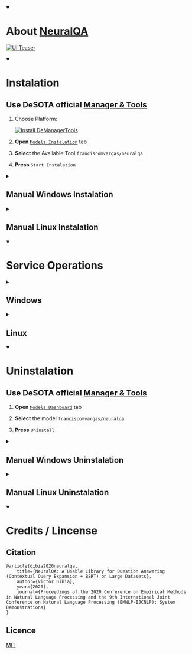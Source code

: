 <details open>
    <summary><h1>About <a href="https://github.com/victordibia/neuralqa">NeuralQA</a></h1></summary>

[![UI Teaser](https://raw.githubusercontent.com/victordibia/neuralqa/master/docs/images/manual.jpg)](https://github.com/victordibia/neuralqa/blob/master/README.md)

</details>

<details open>
    <summary><h1>Instalation</h1></summary>

## Use DeSOTA official [Manager & Tools](https://github.com/DeSOTAai/DeManagerTools#readme)

1. Choose Platform:

    [![Install DeManagerTools](https://img.shields.io/static/v1?label=Desota%20-%20Manager%20Tools&message=Install&color=blue&logo=windows)](https://github.com/DeSOTAai/DeManagerTools/releases/download/v0.0.2/dmt_installer-v0.0.2-win64.zip)
    
    <!-- [![Install DeManagerTools](https://img.shields.io/static/v1?label=Desota%20-%20Manager%20Tools&message=Install&color=blue&logo=linux)](https://github.com/DeSOTAai/DeManagerTools#instalation) -->
  
2. **Open** [`Models Instalation`](https://github.com/DeSOTAai/DeManagerTools/#install--upgrade-desota-models-and-tools) tab

3. **Select** the Available Tool `franciscomvargas/neuralqa`

4. **Press** `Start Instalation`

<details>
    <summary><h2>Manual Windows Instalation</h2></summary>

* Go to CMD as Administrator (command prompt):
  * <kbd>⊞ Win</kbd> + <kbd>R</kbd>
  * Enter: `cmd` 
  * <kbd>Ctrl</kbd> + <kbd>⇧ Shift</kbd> + <kbd>↵ Enter</kbd>

### Download:

1. Create Model Folder:
```cmd
rmdir /S /Q %UserProfile%\Desota\Desota_Models\NeuralQA
mkdir %UserProfile%\Desota\Desota_Models\NeuralQA

```

2. Download Last Release:
```cmd
powershell -command "Invoke-WebRequest -Uri https://github.com/franciscomvargas/neuralqa/archive/refs/tags/v0.0.0.zip -OutFile %UserProfile%\NeuralQA_release.zip" 

```

3. Uncompress Release:
```cmd
tar -xzvf %UserProfile%\NeuralQA_release.zip -C %UserProfile%\Desota\Desota_Models\NeuralQA --strip-components 1 

```

4. Delete Compressed Release:
```cmd
del %UserProfile%\NeuralQA_release.zip

```

### Setup:

5. Setup:
```cmd
%UserProfile%\Desota\Desota_Models\NeuralQA\neuralqa\executables\Windows\neuralqa.setup.bat

```

*  Optional Arguments:
    <table>
        <thead>
            <tr>
                <th>arg</th>
                <th>Description</th>
                <th>Example</th>
            </tr>
        </thead>
        <tbody>
            <tr>
                <td>/debug</td>
                <td>Log everything (useful for debug)</td>
                <td><code>%UserProfile%\Desota\Desota_Models\NeuralQA\neuralqa\executables\Windows\neuralqa.setup.bat /debug</code></td>
            </tr>
            <tr>
                <td>/manualstart</td>
                <td>Don't start at end of setup</td>
                <td><code>%UserProfile%\Desota\Desota_Models\NeuralQA\neuralqa\executables\Windows\neuralqa.setup.bat /manualstart</code></td>
            </tr>
        </tbody>
    </table>
    
</details>



<details>
    <summary><h2>Manual Linux Instalation</h2></summary>

* Go to Terminal:
    * <kbd> Ctrl </kbd> + <kbd> Alt </kbd> + <kbd>T</kbd>

### Download:

1. Create Model Folder:
```cmd
rm -rf ~/Desota/Desota_Models/NeuralQA
mkdir -p ~/Desota/Desota_Models/NeuralQA

```

2. Download Last Release:
```cmd
wget https://github.com/franciscomvargas/neuralqa/archive/refs/tags/v0.0.0.zip -O ~/NeuralQA_release.zip

```

3. Uncompress Release:
```cmd
sudo apt install libarchive-tools -y && bsdtar -xzvf ~/NeuralQA_release.zip -C ~/Desota/Desota_Models/NeuralQA --strip-components=1

```

4. Delete Compressed Release:
```cmd
rm -rf ~/NeuralQA_release.zip

```

### Setup:

5. Setup:
```cmd
sudo bash ~/Desota/Desota_Models/NeuralQA/neuralqa/executables/Linux/neuralqa.setup.bash

```

*  Optional Arguments:
    <table>
        <thead>
            <tr>
                <th>arg</th>
                <th>Description</th>
                <th>Example</th>
            </tr>
        </thead>
        <tbody>
            <tr>
                <td>-d</td>
                <td>Setup with debug Echo ON</td>
                <td><code>sudo bash ~/Desota/Desota_Models/NeuralQA/neuralqa/executables/Linux/neuralqa.setup.bash -d</code></td>
            </tr>
            <tr>
                <td>-m</td>
                <td>Don't start service at end of setup</td>
                <td><code>sudo bash ~/Desota/Desota_Models/NeuralQA/neuralqa/executables/Linux/neuralqa.setup.bash -m</code></td>
            </tr>
        </tbody>
    </table>
    
    
</details>
</details>







<details open>
    <summary><h1>Service Operations</h1></summary>

<details>
    <summary><h2>Windows</h2></summary>

* Go to CMD as Administrator (command prompt):
  * <kbd>⊞ Win</kbd> + <kbd>R</kbd>
  * Enter: `cmd` 
  * <kbd>Ctrl</kbd> + <kbd>⇧ Shift</kbd> + <kbd>↵ Enter</kbd>

### Start Service
    ```cmd
    %UserProfile%\Desota\Desota_Models\NeuralQA\neuralqa\executables\Windows\neuralqa.start.bat

    ```
### Stop Service
    ```cmd
    %UserProfile%\Desota\Desota_Models\NeuralQA\neuralqa\executables\Windows\neuralqa.stop.bat

    ```

### Status Service
    ```cmd
    %UserProfile%\Desota\Desota_Models\NeuralQA\neuralqa\executables\Windows\neuralqa.status.bat

    ```
</details>


<details>
    <summary><h2>Linux</h2></summary>

* Go to Terminal:
    * <kbd> Ctrl </kbd> + <kbd> Alt </kbd> + <kbd>T</kbd>

### Start Service
    ```cmd
    sudo systemctl start neuralqa.service
    ```
    
### Stop Service
    ```cmd
    sudo systemctl stop neuralqa.service

    ```

### Status Service
    ```cmd
    systemctl status neuralqa.service

    ```
</details>
</details>




<details open>
    <summary><h1>Uninstalation</h1></summary>

## Use DeSOTA official [Manager & Tools](https://github.com/DeSOTAai/DeManagerTools#readme)

1. **Open** [`Models Dashboard`](https://github.com/DeSOTAai/DeManagerTools/#models--tools-dashboard) tab

2. **Select** the model `franciscomvargas/neuralqa`

3. **Press** `Uninstall`

<details>
    <summary><h2>Manual Windows Uninstalation</h2></summary>

* Go to CMD as Administrator (command prompt):
  * <kbd>⊞ Win</kbd> + <kbd>R</kbd>
  * Enter: `cmd` 
  * <kbd>Ctrl</kbd> + <kbd>⇧ Shift</kbd> + <kbd>↵ Enter</kbd>

```cmd
%UserProfile%\Desota\Desota_Models\NeuralQA\neuralqa\executables\Windows\neuralqa.uninstall.bat

```

* Optional `Arguments`

    |arg|Description|Example
    |---|---|---|
    |/Q|Uninstall without requiring user interaction|`%UserProfile%\Desota\Desota_Models\NeuralQA\neuralqa\executables\Windows\neuralqa.uninstall.bat /Q`
      
</details>



<details>
    <summary><h2>Manual Linux Uninstalation</h2></summary>

* Go to Terminal:
    * <kbd> Ctrl </kbd> + <kbd> Alt </kbd> + <kbd>T</kbd>

```cmd
sudo bash ~/Desota/Desota_Models/DeScraper/executables/Linux/descraper.uninstall.bash

```

* Optional `Arguments`

    |arg|Description|Example
    |---|---|---|
    |-q|Uninstall without requiring user interaction|`sudo bash ~/Desota/Desota_Models/NeuralQA/neuralqa/executables/Linux/neuralqa.uninstall.bash -q`
      
</details>
</details>





<details open>
    <summary><h1>Credits / Lincense</h1></summary>

## Citation

```
@article{dibia2020neuralqa,
    title={NeuralQA: A Usable Library for Question Answering (Contextual Query Expansion + BERT) on Large Datasets},
    author={Victor Dibia},
    year={2020},
    journal={Proceedings of the 2020 Conference on Empirical Methods in Natural Language Processing and the 9th International Joint Conference on Natural Language Processing (EMNLP-IJCNLP): System Demonstrations}
}
```

## Licence
[MIT](https://github.com/victordibia/neuralqa/blob/master/LICENSE)

</details>
